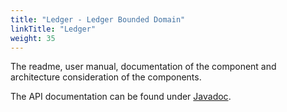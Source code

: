 ```yaml
---
title: "Ledger - Ledger Bounded Domain"
linkTitle: "Ledger"
weight: 35
---
```


The readme, user manual, documentation of the component and architecture consideration of the components.

The API documentation can be found under [Javadoc](/docs/domains/ledger/api-ledger/index.html).
